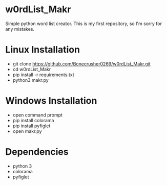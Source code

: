 # w0rdList_Makr
Simple python word list creator. This is my first repository, so I'm sorry for any mistakes.

# Linux Installation

- git clone https://github.com/Bonecrusher0269/w0rdList_Makr.git
- cd w0rdList_Makr
- pip install -r requirements.txt
- python3 makr.py

# Windows Installation

- open command prompt
- pip install colorama
- pip install pyfiglet
- open makr.py

# Dependencies

- python 3
- colorama
- pyfiglet
